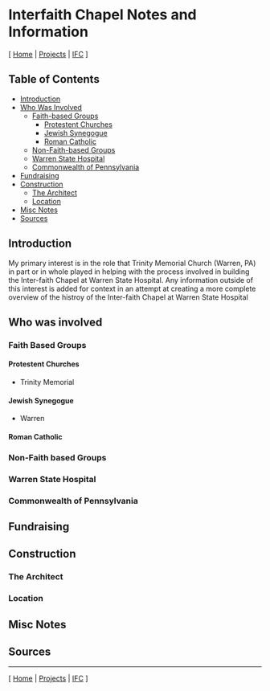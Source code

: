 # Interfaith Chapel Notes and Information

[ [Home](../../README.md) | [Projects](../Projects/README.md) | [IFC](/uri "Interfaith Chapel")  ]

## Table of Contents
- [Introduction](#introduction)
- [Who Was Involved](#who-was-involved)
  - [Faith-based Groups](#faith-based-groups)
    - [Protestent Churches](#protestent-churches)
    - [Jewish Synegogue](#jewish-synegogue)
    - [Roman Catholic](#roman-catholic)
  - [Non-Faith-based Groups](#non-faith-based-groups)
  - [Warren State Hospital](#warren-state-hospital)
  - [Commonwealth of Pennsylvania](#commonwealth-of-pennsylvania)
- [Fundraising](#fundraising)
- [Construction](#construction)
  - [The Architect](#the-architect)
  - [Location](#location)
- [Misc Notes](#misc-notes)
- [Sources](#sources)

## Introduction
My primary interest is in the role that Trinity Memorial Church (Warren, PA) in part or in whole played in helping with the process involved in building the Inter-faith Chapel at Warren State Hospital.  Any information outside of this interest is added for context in an attempt at creating a more complete overview of the histroy of the Inter-faith Chapel at Warren State Hospital

## Who was involved


### Faith Based Groups

#### Protestent Churches
- Trinity Memorial


#### Jewish Synegogue
- Warren


#### Roman Catholic


### Non-Faith based Groups


### Warren State Hospital


### Commonwealth of Pennsylvania


## Fundraising


## Construction

### The Architect

### Location


## Misc Notes


## Sources


___

[ [Home](../../README.md) | [Projects](../Projects/README.md) | [IFC](/uri "Interfaith Chapel")  ]
